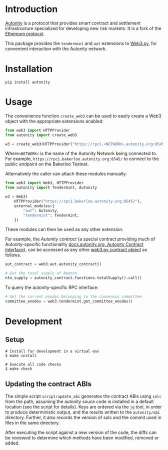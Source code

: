 
# Introduction

[Autonity](https://autnoity.org) is a protocol that provides smart contract and settlement infrastructure specialized for developing new risk markets.  It is a fork of the [Ethereum protocol](https://ethereum.org/).

This package provides the `tendermint` and `aut` extensions to [Web3.py](https://github.com/ethereum/web3.py), for convenient interaction with the Autonity network.

# Installation

```console
pip install autonity
```

# Usage

The convenience function `create_web3` can be used to easily create a
Web3 object with the appropriate extensions enabled:

```python
from web3 import HTTPProvider
from autonity import create_web3

w3 = create_web3(HTTPProvider("https://rpc1.<NETWORK>.autonity.org:8545/"))
```

Where`<NETWORK>` is the name of the Autonity Network being connected to. For example, `https://rpc1.bakerloo.autonity.org:8545/` to connect to the public endpoint on the Bakerloo Testnet.

Alternatively the caller can attach these modules manually:

```python
from web3 import Web3, HTTPProvider
from autonity import Tendermint, Autonity

w3 = Web3(
    HTTPProvider("https://rpc1.bakerloo.autonity.org:8545/"),
    external_modules={
        "aut": Autonity,
        "tendermint": Tendermint,
    })
```

These modules can then be used as any other extension.

For example, the *Autonity contract* (a special contract providing much of Autonity-specific functionality [docs.autonity.org, Autonity Contract Interface](https://docs.autonity.org/reference/api/aut/)), can be accessed as any other [web3.py contract object](https://web3py.readthedocs.io/en/latest/contracts.html#contracts) as follows.

```python
aut_contract = web3.aut.autonity_contract()

# Get the total supply of Newton
ntn_supply = autonity_contract.functions.totalSupply().call()
```

To query the autonity-specific RPC interface:

```python
# Get the current enodes belonging to the consensus committee
committee_enodes = web3.tendermint.get_committee_enodes()
```

# Development

## Setup

```console
# Install for development in a virtual env
$ make install

# Execute all code checks
$ make check
```

## Updating the contract ABIs

The simple script `script/update_abi` generates the contract ABIs
using `solc` from the path, assuming the autonity souce code is
installed in a default location (see the script for details).  Keys
are ordered via the `jq` tool, in order to produce deterministic
output, and the results written to the `autonity/abi` directory.
Further, it also records the version of solc and the commit used in
files in the same directory.

After executing the script against a new version of the code, the
diffs can be reviewed to determine which methods have been modified,
removed or added.
